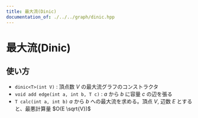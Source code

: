 ```yaml
---
title: 最大流(Dinic)
documentation_of: ./../../graph/dinic.hpp
---
```


# 最大流(Dinic)

## 使い方

- ``dinic<T>(int V)`` : 頂点数 $V$ の最大流グラフのコンストラクタ
- ``void add edge(int a, int b, T c)`` : $a$ から $b$ に容量 $c$ の辺を張る
- ``T calc(int a, int b)`` $a$ から $b$ への最大流を求める。頂点 $V$, 辺数 $E$ とすると、最悪計算量 $O(E \sqrt{V})$

